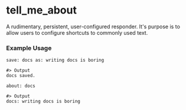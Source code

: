 # tell_me_about

A rudimentary, persistent, user-configured responder. It's purpose is to allow users to configure shortcuts to commonly used text.

### Example Usage

```
save: docs as: writing docs is boring

#> Output
docs saved.
```

```
about: docs

#> Output
docs: writing docs is boring
```